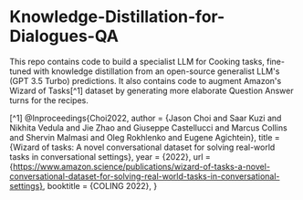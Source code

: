 # Knowledge-Distillation-for-Dialogues-QA

This repo contains code to build a specialist LLM for Cooking tasks, fine-tuned with knowledge distillation from an open-source generalist LLM's (GPT 3.5 Turbo) predictions. It also contains code to augment Amazon's Wizard of Tasks[^1] dataset by generating more elaborate Question Answer turns for the recipes.












[^1] @Inproceedings{Choi2022,
 author = {Jason Choi and Saar Kuzi and Nikhita Vedula and Jie Zhao and Giuseppe Castellucci and Marcus Collins and Shervin Malmasi and Oleg Rokhlenko and Eugene Agichtein},
 title = {Wizard of tasks: A novel conversational dataset for solving real-world tasks in conversational settings},
 year = {2022},
 url = {https://www.amazon.science/publications/wizard-of-tasks-a-novel-conversational-dataset-for-solving-real-world-tasks-in-conversational-settings},
 booktitle = {COLING 2022},
}
